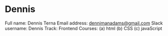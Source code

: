 # Dennis
Full name: Dennis Terna
Email address: dennimanadams@gmail.com
Slack username: Dennis
Track: Frontend
Courses: (a) html (b) CSS (c) javaScript

